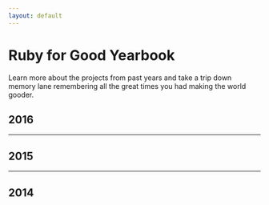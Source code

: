 ```yaml
---
layout: default
---
```


<!-- Template for Project -->
<!-- (H3) Title of the Project -->
<!-- Description of the project and the organization the project is for.  If possible, mention the impact the project has had for the original organization or others who have begun using it -->
<!-- (*) List of team members on the project team -->
<!-- Instructions -->
<!-- Add your project to the list on this page by submitting a pull request to the rubyforgood.org repository.
<!-- Pull down or fork the repository -->
<!-- Add the project information using the template above -->
<!-- Push and make a pull request -->

# Ruby for Good Yearbook

Learn more about the projects from past years and take a trip down memory lane remembering all the great times you had making the world gooder.

## 2016

<!-- Insert Projects -->

---

## 2015

<!-- Insert Projects -->

---

## 2014

<!-- Insert Projects -->
